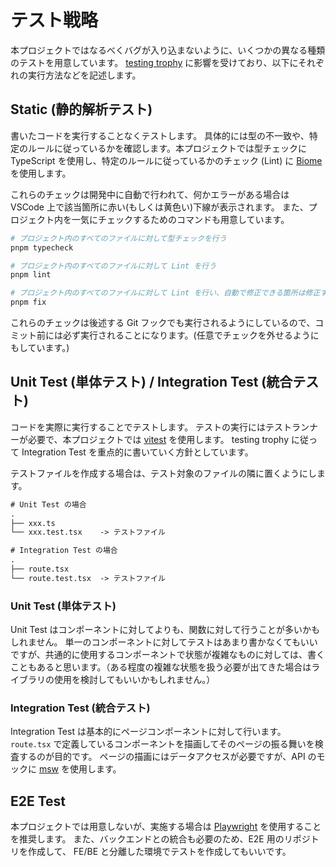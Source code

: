 # テスト戦略

本プロジェクトではなるべくバグが入り込まないように、いくつかの異なる種類のテストを用意しています。
[testing trophy](https://kentcdodds.com/blog/the-testing-trophy-and-testing-classifications) に影響を受けており、以下にそれぞれの実行方法などを記述します。

## Static (静的解析テスト)

書いたコードを実行することなくテストします。
具体的には型の不一致や、特定のルールに従っているかを確認します。本プロジェクトでは型チェックに TypeScript を使用し、特定のルールに従っているかのチェック (Lint) に [Biome](https://biomejs.dev/ja/) を使用します。

これらのチェックは開発中に自動で行われて、何かエラーがある場合は VSCode 上で該当箇所に赤い(もしくは黄色い)下線が表示されます。
また、プロジェクト内を一気にチェックするためのコマンドも用意しています。

```sh
# プロジェクト内のすべてのファイルに対して型チェックを行う
pnpm typecheck

# プロジェクト内のすべてのファイルに対して Lint を行う
pnpm lint

# プロジェクト内のすべてのファイルに対して Lint を行い、自動で修正できる箇所は修正する
pnpm fix
```

これらのチェックは後述する Git フックでも実行されるようにしているので、コミット前には必ず実行されることになります。(任意でチェックを外せるようにもしています。)

## Unit Test (単体テスト) / Integration Test (統合テスト)

コードを実際に実行することでテストします。
テストの実行にはテストランナーが必要で、本プロジェクトでは [vitest](https://vitest.dev/) を使用します。
testing trophy に従って Integration Test を重点的に書いていく方針としています。

テストファイルを作成する場合は、テスト対象のファイルの隣に置くようにします。

```txt
# Unit Test の場合
.
├── xxx.ts
└── xxx.test.tsx	-> テストファイル

# Integration Test の場合
.
├── route.tsx
└── route.test.tsx	-> テストファイル
```

### Unit Test (単体テスト)

Unit Test はコンポーネントに対してよりも、関数に対して行うことが多いかもしれません。
単一のコンポーネントに対してテストはあまり書かなくてもいいですが、共通的に使用するコンポーネントで状態が複雑なものに対しては、書くこともあると思います。（ある程度の複雑な状態を扱う必要が出てきた場合はライブラリの使用を検討してもいいかもしれません。）

### Integration Test (統合テスト)

Integration Test は基本的にページコンポーネントに対して行います。
`route.tsx` で定義しているコンポーネントを描画してそのページの振る舞いを検査するのが目的です。
ページの描画にはデータアクセスが必要ですが、API のモックに [msw](https://mswjs.io/) を使用します。

## E2E Test

本プロジェクトでは用意しないが、実施する場合は [Playwright](https://playwright.dev/) を使用することを推奨します。
また、バックエンドとの統合も必要のため、E2E 用のリポジトリを作成して、 FE/BE と分離した環境でテストを作成してもいいです。

